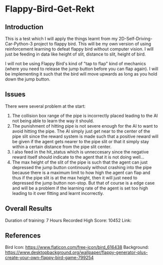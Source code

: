 # Flappy-Bird-Get-Rekt

## Introduction
This is a test which I will apply the things learnt from my 2D-Self-Driving-Car-Python-3 project to flappy bird. 
This will be my own version of using reinforcement learning to defeat flappy bird without computer vision. I will
just be feeding in data like height of slit, distance to slit, height of bird. 


I will not be using Flappy Bird's kind of "tap to flap" kind of mechanics (where you need to release the jump button
before you can flap again). I will be implementing it such that the bird will move upwards as long as you hold down 
the jump button. 


## Issues
There were several problem at the start:
1) The collision box range of the pipe is incorrectly placed leading to the AI not being able to learn the way it 
  should. 
2) The punishment of hitting pipe is not severe enough for the AI to want to avoid hitting the pipe. The AI simply 
  just get near to the center of the pipe slit since the reward system is made such that a positive reward will be
  given if the agent gets nearer to the pipe slit or that it simply stay within a certain distance from the pipe slit
  center. 
3) I also feed in the hit_status which is unneccesary since the negative reward itself should indicate to the agent that
  it is not doing well...
4) The max height of the slit of the pipe is such that the agent can just depressed the jump button continously without
  crashing into the pipe because there is a maximum limit to how high the agent can flap and thus if the pipe slit is at
  the max height, then it will just need to depressed the jump button non-stop. But that of course is a edge case and will
  be a problem if the learning rate of the agent is set too high leading to it over fitting and learnt incorrectly. 
  

## Overall Results
Duration of training: 7 Hours
Recorded High Score: 10452
Link: 


## References
Bird Icon: https://www.flaticon.com/free-icon/bird_616438
Background: https://www.desktopbackground.org/wallpaper/flappy-generator-plus-create-your-own-flappy-bird-game-799254
